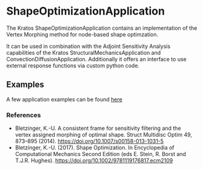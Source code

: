 # ShapeOptimizationApplication

The Kratos ShapeOptimizationApplication contains an implementation of the Vertex Morphing method for node-based shape optimzation.

It can be used in combination with the Adjoint Sensitivity Analysis capabilities of the Kratos StructuralMechanicsApplication and ConvectionDiffusionApplication. 
Additionally it offers an interface to use external response functions via custom python code.


## Examples

A few application examples can be found [here](https://github.com/KratosMultiphysics/Examples/tree/master/shape_optimization)


### References

- Bletzinger, K.-U. A consistent frame for sensitivity filtering and the vertex assigned morphing of optimal shape. Struct Multidisc Optim 49, 873–895 (2014). https://doi.org/10.1007/s00158-013-1031-5
- Bletzinger, K.-U. (2017). Shape Optimization. In Encyclopedia of Computational Mechanics Second Edition (eds E. Stein, R. Borst and T.J.R. Hughes). https://doi.org/10.1002/9781119176817.ecm2109

